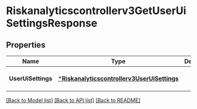 # Riskanalyticscontrollerv3GetUserUiSettingsResponse

## Properties
Name | Type | Description | Notes
------------ | ------------- | ------------- | -------------
**UserUiSettings** | [***Riskanalyticscontrollerv3UserUiSettings**](riskanalyticscontrollerv3UserUISettings.md) |  | [optional] [default to null]

[[Back to Model list]](../README.md#documentation-for-models) [[Back to API list]](../README.md#documentation-for-api-endpoints) [[Back to README]](../README.md)

